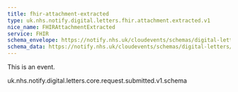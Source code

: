 ```yaml
---
title: fhir-attachment-extracted
type: uk.nhs.notify.digital.letters.fhir.attachment.extracted.v1
nice_name: FHIRAttachmentExtracted
service: FHIR
schema_envelope: https://notify.nhs.uk/cloudevents/schemas/digital-letters/2025-10-draft/events/uk.nhs.notify.digital.letters.core.request.submitted.v1.schema.json
schema_data: https://notify.nhs.uk/cloudevents/schemas/digital-letters/2025-10-draft/data/digital-letter-base-data.schema.json
---
```


This is an event.


uk.nhs.notify.digital.letters.core.request.submitted.v1.schema

